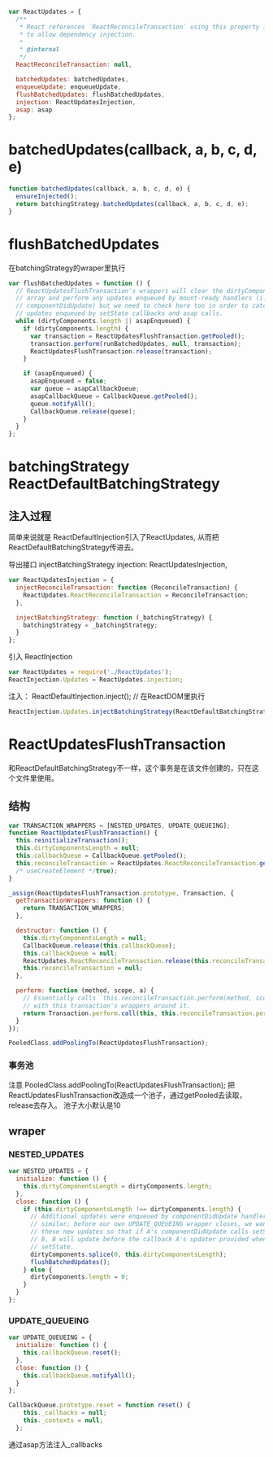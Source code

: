 ```javascript
var ReactUpdates = {
  /**
   * React references `ReactReconcileTransaction` using this property in order
   * to allow dependency injection.
   *
   * @internal
   */
  ReactReconcileTransaction: null,

  batchedUpdates: batchedUpdates,
  enqueueUpdate: enqueueUpdate,
  flushBatchedUpdates: flushBatchedUpdates,
  injection: ReactUpdatesInjection,
  asap: asap
};
```
# batchedUpdates(callback, a, b, c, d, e)
```javascript
function batchedUpdates(callback, a, b, c, d, e) {
  ensureInjected();
  return batchingStrategy.batchedUpdates(callback, a, b, c, d, e);
}
```
# flushBatchedUpdates
在batchingStrategy的wraper里执行

```javascript
var flushBatchedUpdates = function () {
  // ReactUpdatesFlushTransaction's wrappers will clear the dirtyComponents
  // array and perform any updates enqueued by mount-ready handlers (i.e.,
  // componentDidUpdate) but we need to check here too in order to catch
  // updates enqueued by setState callbacks and asap calls.
  while (dirtyComponents.length || asapEnqueued) {
    if (dirtyComponents.length) {
      var transaction = ReactUpdatesFlushTransaction.getPooled();
      transaction.perform(runBatchedUpdates, null, transaction);
      ReactUpdatesFlushTransaction.release(transaction);
    }

    if (asapEnqueued) {
      asapEnqueued = false;
      var queue = asapCallbackQueue;
      asapCallbackQueue = CallbackQueue.getPooled();
      queue.notifyAll();
      CallbackQueue.release(queue);
    }
  }
};
```

# batchingStrategy ReactDefaultBatchingStrategy
## 注入过程
简单来说就是 ReactDefaultInjection引入了ReactUpdates, 从而把ReactDefaultBatchingStrategy传进去。

导出接口 injectBatchingStrategy
injection: ReactUpdatesInjection,
```javascript
var ReactUpdatesInjection = {
  injectReconcileTransaction: function (ReconcileTransaction) {
    ReactUpdates.ReactReconcileTransaction = ReconcileTransaction;
  },

  injectBatchingStrategy: function (_batchingStrategy) {
    batchingStrategy = _batchingStrategy;
  }
};
```
引入 ReactInjection
```javascript
var ReactUpdates = require('./ReactUpdates');
ReactInjection.Updates = ReactUpdates.injection;
```

注入： ReactDefaultInjection.inject();  // 在ReactDOM里执行
```javascript
ReactInjection.Updates.injectBatchingStrategy(ReactDefaultBatchingStrategy);
```

# ReactUpdatesFlushTransaction
和ReactDefaultBatchingStrategy不一样，这个事务是在该文件创建的，只在这个文件里使用。


## 结构

```javascript
var TRANSACTION_WRAPPERS = [NESTED_UPDATES, UPDATE_QUEUEING];
function ReactUpdatesFlushTransaction() {
  this.reinitializeTransaction();
  this.dirtyComponentsLength = null;
  this.callbackQueue = CallbackQueue.getPooled();
  this.reconcileTransaction = ReactUpdates.ReactReconcileTransaction.getPooled(
  /* useCreateElement */true);
}

_assign(ReactUpdatesFlushTransaction.prototype, Transaction, {
  getTransactionWrappers: function () {
    return TRANSACTION_WRAPPERS;
  },

  destructor: function () {
    this.dirtyComponentsLength = null;
    CallbackQueue.release(this.callbackQueue);
    this.callbackQueue = null;
    ReactUpdates.ReactReconcileTransaction.release(this.reconcileTransaction);
    this.reconcileTransaction = null;
  },

  perform: function (method, scope, a) {
    // Essentially calls `this.reconcileTransaction.perform(method, scope, a)`
    // with this transaction's wrappers around it.
    return Transaction.perform.call(this, this.reconcileTransaction.perform, this.reconcileTransaction, method, scope, a);
  }
});

PooledClass.addPoolingTo(ReactUpdatesFlushTransaction);
```
### 事务池
注意 PooledClass.addPoolingTo(ReactUpdatesFlushTransaction);
把ReactUpdatesFlushTransaction改造成一个池子，通过getPooled去读取，release去存入。
池子大小默认是10

## wraper

### NESTED_UPDATES
```javascript
var NESTED_UPDATES = {
  initialize: function () {
    this.dirtyComponentsLength = dirtyComponents.length;
  },
  close: function () {
    if (this.dirtyComponentsLength !== dirtyComponents.length) {
      // Additional updates were enqueued by componentDidUpdate handlers or
      // similar; before our own UPDATE_QUEUEING wrapper closes, we want to run
      // these new updates so that if A's componentDidUpdate calls setState on
      // B, B will update before the callback A's updater provided when calling
      // setState.
      dirtyComponents.splice(0, this.dirtyComponentsLength);
      flushBatchedUpdates();
    } else {
      dirtyComponents.length = 0;
    }
  }
};
```

### UPDATE_QUEUEING
```javascript
var UPDATE_QUEUEING = {
  initialize: function () {
    this.callbackQueue.reset();
  },
  close: function () {
    this.callbackQueue.notifyAll();
  }
};

CallbackQueue.prototype.reset = function reset() {
    this._callbacks = null;
    this._contexts = null;
  };
```
通过asap方法注入_callbacks





```javascript
```